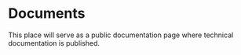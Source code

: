# Documents
This place will serve as a public documentation page where technical documentation is published.

